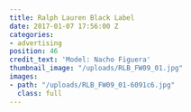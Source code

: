 ```yaml
---
title: Ralph Lauren Black Label
date: 2017-01-07 17:56:00 Z
categories:
- advertising
position: 46
credit_text: 'Model: Nacho Figuera'
thumbnail_image: "/uploads/RLB_FW09_01.jpg"
images:
- path: "/uploads/RLB_FW09_01-6091c6.jpg"
  class: full
---
```


